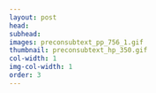 ```yaml
---
layout: post
head: 
subhead:
images: preconsubtext_pp_756_1.gif
thumbnail: preconsubtext_hp_350.gif
col-width: 1
img-col-width: 1
order: 3
---
```


